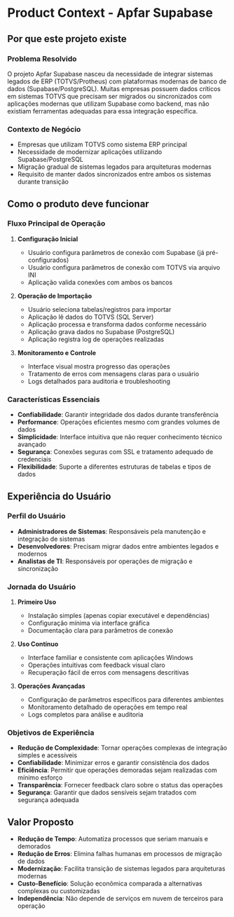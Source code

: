 # Product Context - Apfar Supabase

## Por que este projeto existe

### Problema Resolvido
O projeto Apfar Supabase nasceu da necessidade de integrar sistemas legados de ERP (TOTVS/Protheus) com plataformas modernas de banco de dados (Supabase/PostgreSQL). Muitas empresas possuem dados críticos em sistemas TOTVS que precisam ser migrados ou sincronizados com aplicações modernas que utilizam Supabase como backend, mas não existiam ferramentas adequadas para essa integração específica.

### Contexto de Negócio
- Empresas que utilizam TOTVS como sistema ERP principal
- Necessidade de modernizar aplicações utilizando Supabase/PostgreSQL
- Migração gradual de sistemas legados para arquiteturas modernas
- Requisito de manter dados sincronizados entre ambos os sistemas durante transição

## Como o produto deve funcionar

### Fluxo Principal de Operação
1. **Configuração Inicial**
   - Usuário configura parâmetros de conexão com Supabase (já pré-configurados)
   - Usuário configura parâmetros de conexão com TOTVS via arquivo INI
   - Aplicação valida conexões com ambos os bancos

2. **Operação de Importação**
   - Usuário seleciona tabelas/registros para importar
   - Aplicação lê dados do TOTVS (SQL Server)
   - Aplicação processa e transforma dados conforme necessário
   - Aplicação grava dados no Supabase (PostgreSQL)
   - Aplicação registra log de operações realizadas

3. **Monitoramento e Controle**
   - Interface visual mostra progresso das operações
   - Tratamento de erros com mensagens claras para o usuário
   - Logs detalhados para auditoria e troubleshooting

### Características Essenciais
- **Confiabilidade**: Garantir integridade dos dados durante transferência
- **Performance**: Operações eficientes mesmo com grandes volumes de dados
- **Simplicidade**: Interface intuitiva que não requer conhecimento técnico avançado
- **Segurança**: Conexões seguras com SSL e tratamento adequado de credenciais
- **Flexibilidade**: Suporte a diferentes estruturas de tabelas e tipos de dados

## Experiência do Usuário

### Perfil do Usuário
- **Administradores de Sistemas**: Responsáveis pela manutenção e integração de sistemas
- **Desenvolvedores**: Precisam migrar dados entre ambientes legados e modernos
- **Analistas de TI**: Responsáveis por operações de migração e sincronização

### Jornada do Usuário
1. **Primeiro Uso**
   - Instalação simples (apenas copiar executável e dependências)
   - Configuração mínima via interface gráfica
   - Documentação clara para parâmetros de conexão

2. **Uso Contínuo**
   - Interface familiar e consistente com aplicações Windows
   - Operações intuitivas com feedback visual claro
   - Recuperação fácil de erros com mensagens descritivas

3. **Operações Avançadas**
   - Configuração de parâmetros específicos para diferentes ambientes
   - Monitoramento detalhado de operações em tempo real
   - Logs completos para análise e auditoria

### Objetivos de Experiência
- **Redução de Complexidade**: Tornar operações complexas de integração simples e acessíveis
- **Confiabilidade**: Minimizar erros e garantir consistência dos dados
- **Eficiência**: Permitir que operações demoradas sejam realizadas com mínimo esforço
- **Transparência**: Fornecer feedback claro sobre o status das operações
- **Segurança**: Garantir que dados sensíveis sejam tratados com segurança adequada

## Valor Proposto
- **Redução de Tempo**: Automatiza processos que seriam manuais e demorados
- **Redução de Erros**: Elimina falhas humanas em processos de migração de dados
- **Modernização**: Facilita transição de sistemas legados para arquiteturas modernas
- **Custo-Benefício**: Solução econômica comparada a alternativas complexas ou customizadas
- **Independência**: Não depende de serviços em nuvem de terceiros para operação
